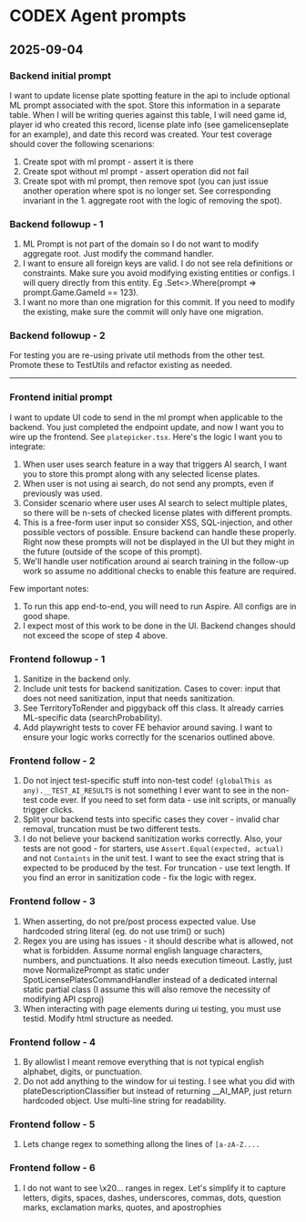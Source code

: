 # CODEX Agent prompts

## 2025-09-04
### Backend initial prompt
I want to update license plate spotting feature in the api to include optional ML prompt associated with the spot. Store this information in a separate table. When I will be writing queries against this table, I will need game id, player id who created this record, license plate info (see gamelicenseplate for an example), and date this record was created. Your test coverage should cover the following scenarions:
1. Create spot with ml prompt - assert it is there
2. Create spot without ml prompt - assert operation did not fail
3. Create spot with ml prompt, then remove spot (you can just issue another operation where spot is no longer set. See corresponding invariant in the 1. aggregate root with the logic of removing the spot).

### Backend followup - 1
1. ML Prompt is not part of the domain so I do not want to modify aggregate root. Just modify the command handler.
2. I want to ensure all foreign keys are valid. I do not see rela definitions or constraints. Make sure you avoid modifying existing entities or configs. I will query directly from this entity. Eg .Set<>.Where(prompt => prompt.Game.GameId == 123).
3. I want no more than one migration for this commit. If you need to modify the existing, make sure the commit will only have one migration.

### Backend followup - 2
For testing you are re-using private util methods from the other test. Promote these to TestUtils and refactor existing as needed.

---
### Frontend initial prompt
I want to update UI code to send in the ml prompt when applicable to the backend. You just completed the endpoint update, and now I want you to wire up the frontend. See `platepicker.tsx`. Here's the logic I want you to integrate:
1. When user uses search feature in a way that triggers AI search, I want you to store this prompt along with any selected license plates.
2. When user is not using ai search, do not send any prompts, even if previously was used.
3. Consider scenario where user uses AI search to select multiple plates, so there will be n-sets of checked license plates with different prompts.
4. This is a free-form user input so consider XSS, SQL-injection, and other possible vectors of possible. Ensure backend can handle these properly. Right now these prompts will not be displayed in the UI but they might in the future (outside of the scope of this prompt).
5. We'll handle user notification around ai search training in the follow-up work so assume no additional checks to enable this feature are required.

Few important notes:
1. To run this app end-to-end, you will need to run Aspire. All configs are in good shape.
2. I expect most of this work to be done in the UI. Backend changes should not exceed the scope of step 4 above.


### Frontend followup - 1
1. Sanitize in the backend only.
2. Include unit tests for backend sanitization. Cases to cover: input that does not need sanitization, input that needs sanitization.
3. See TerritoryToRender and piggyback off this class. It already carries ML-specific data (searchProbability). 
4. Add playwright tests to cover FE behavior around saving. I want to ensure your logic works correctly for the scenarios outlined above.

### Frontend follow - 2
1. Do not inject test-specific stuff into non-test code! `(globalThis as any).__TEST_AI_RESULTS` is not something I ever want to see in the non-test code ever. If you need to set form data - use init scripts, or manually trigger clicks.
2. Split your backend tests into specific cases they cover - invalid char removal, truncation must be two different tests.
3. I do not believe your backend sanitization works correctly. Also, your tests are not good - for starters, use `Assert.Equal(expected, actual)` and not `Containts` in the unit test. I want to see the exact string that is expected to be produced by the test. For truncation - use text length. If you find an error in sanitization code - fix the logic with regex.

### Frontend follow - 3
1. When asserting, do not pre/post process expected value. Use hardcoded string literal (eg. do not use trim() or such)
2. Regex you are using has issues - it should describe what is allowed, not what is forbidden. Assume normal english language characters, numbers, and punctuations. It also needs execution timeout. Lastly, just move NormalizePrompt as static under SpotLicensePlatesCommandHandler instead of a dedicated internal static partial class (I assume this will also remove the necessity of modifying API csproj)
3. When interacting with page elements during ui testing, you must use testid. Modify html structure as needed.

### Frontend follow - 4
1. By allowlist I meant remove everything that is not typical english alphabet, digits, or punctuation.
2. Do not add anything to the window for ui testing. I see what you did with plateDescriptionClassifier but instead of returning __AI_MAP, just return hardcoded object. Use multi-line string for readability. 

### Frontend follow - 5
1. Lets change regex to something allong the lines of `[a-zA-Z....`

### Frontend follow - 6
1. I do not want to see \x20... ranges in regex. Let's simplify it to capture letters, digits, spaces, dashes, underscores, commas, dots, question marks, exclamation marks, quotes, and apostrophies